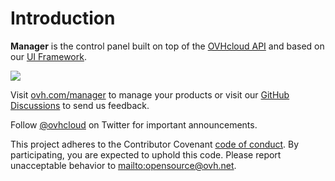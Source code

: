 # Introduction

**Manager** is the control panel built on top of the [OVHcloud API](https://api.ovh.com/) and based on our [UI Framework](https://github.com/ovh/ovh-ui-kit).

![](/assets/img/control-panel.jpg)

Visit [ovh.com/manager](https://ovh.com/manager) to manage your products or visit our [GitHub Discussions](https://github.com/ovh/manager/discussions) to send us feedback.

Follow [@ovhcloud](https://twitter.com/ovhcloud) on Twitter for important
announcements.

This project adheres to the Contributor Covenant [code of conduct](https://github.com/ovh/.github/tree/master/CODE_OF_CONDUCT.md).
By participating, you are expected to uphold this code. Please report unacceptable behavior to <mailto:opensource@ovh.net>.
